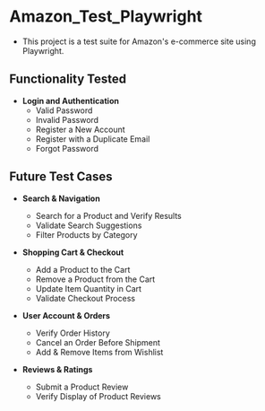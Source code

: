 # Amazon_Test_Playwright

- This project is a test suite for Amazon's e-commerce site using Playwright.

## Functionality Tested

- **Login and Authentication**
    - Valid Password
    - Invalid Password
    - Register a New Account
    - Register with a Duplicate Email
    - Forgot Password

## Future Test Cases

- **Search & Navigation**
    - Search for a Product and Verify Results
    - Validate Search Suggestions
    - Filter Products by Category
    
- **Shopping Cart & Checkout**
    - Add a Product to the Cart
    - Remove a Product from the Cart
    - Update Item Quantity in Cart
    - Validate Checkout Process
    
- **User Account & Orders**
    - Verify Order History
    - Cancel an Order Before Shipment
    - Add & Remove Items from Wishlist
    
- **Reviews & Ratings**
    - Submit a Product Review
    - Verify Display of Product Reviews



